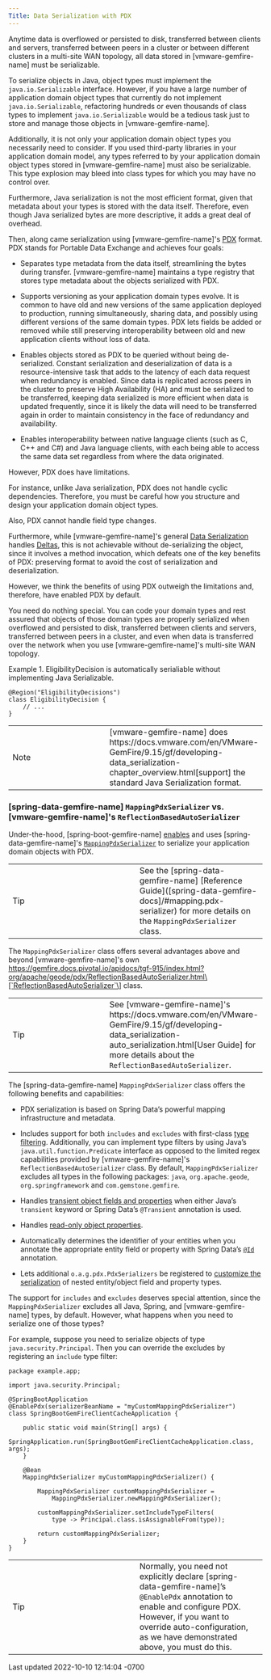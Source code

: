 ```yaml
---
Title: Data Serialization with PDX
---
```



<!-- 
 Copyright (c) VMware, Inc. 2022. All rights reserved.
 Licensed to the Apache Software Foundation (ASF) under one or more contributor license
 agreements. See the NOTICE file distributed with this work for additional information regarding
 copyright ownership. The ASF licenses this file to You under the Apache License, Version 2.0 (the
 "License"); you may not use this file except in compliance with the License. You may obtain a
 copy of the License at
 
 http://www.apache.org/licenses/LICENSE-2.0
 
 Unless required by applicable law or agreed to in writing, software distributed under the License
 is distributed on an "AS IS" BASIS, WITHOUT WARRANTIES OR CONDITIONS OF ANY KIND, either express
 or implied. See the License for the specific language governing permissions and limitations under
 the License.
-->


Anytime data is overflowed or persisted to disk, transferred between
clients and servers, transferred between peers in a cluster or between
different clusters in a multi-site WAN topology, all data stored in
[vmware-gemfire-name] must be serializable.





To serialize objects in Java, object types must implement the
`java.io.Serializable` interface. However, if you have a large number of
application domain object types that currently do not implement
`java.io.Serializable`, refactoring hundreds or even thousands of class
types to implement `java.io.Serializable` would be a tedious task just
to store and manage those objects in [vmware-gemfire-name].





Additionally, it is not only your application domain object types you
necessarily need to consider. If you used third-party libraries in your
application domain model, any types referred to by your application
domain object types stored in [vmware-gemfire-name] must also be
serializable. This type explosion may bleed into class types for which
you may have no control over.





Furthermore, Java serialization is not the most efficient format, given
that metadata about your types is stored with the data itself.
Therefore, even though Java serialized bytes are more descriptive, it
adds a great deal of overhead.





Then, along came serialization using [vmware-gemfire-name]'s
[PDX](https://docs.vmware.com/en/VMware-GemFire/9.15/gf/developing-data_serialization-gemfire_pdx_serialization.html)
format. PDX stands for Portable Data Exchange and achieves four goals:





- Separates type metadata from the data itself, streamlining the bytes
  during transfer. [vmware-gemfire-name] maintains a type registry that
  stores type metadata about the objects serialized with PDX.

- Supports versioning as your application domain types evolve. It is
  common to have old and new versions of the same application deployed
  to production, running simultaneously, sharing data, and possibly
  using different versions of the same domain types. PDX lets fields be
  added or removed while still preserving interoperability between old
  and new application clients without loss of data.

- Enables objects stored as PDX to be queried without being
  de-serialized. Constant serialization and deserialization of data is a
  resource-intensive task that adds to the latency of each data request
  when redundancy is enabled. Since data is replicated across peers in
  the cluster to preserve High Availability (HA) and must be serialized
  to be transferred, keeping data serialized is more efficient when data
  is updated frequently, since it is likely the data will need to be
  transferred again in order to maintain consistency in the face of
  redundancy and availability.

- Enables interoperability between native language clients (such as C,
  C++ and C#) and Java language clients, with each being able to access
  the same data set regardless from where the data originated.





However, PDX does have limitations.





For instance, unlike Java serialization, PDX does not handle cyclic
dependencies. Therefore, you must be careful how you structure and
design your application domain object types.





Also, PDX cannot handle field type changes.





Furthermore, while [vmware-gemfire-name]'s general
[Data Serialization](https://docs.vmware.com/en/VMware-GemFire/9.15/gf/managing-monitor_tune-performance_controls_data_serialization.html) handles
[Deltas](https://docs.vmware.com/en/VMware-GemFire/9.15/gf/developing-delta_propagation-chapter_overview.html),
this is not achievable without de-serializing the object, since it
involves a method invocation, which defeats one of the key benefits of
PDX: preserving format to avoid the cost of serialization and
deserialization.





However, we think the benefits of using PDX outweigh the limitations
and, therefore, have enabled PDX by default.





You need do nothing special. You can code your domain types and rest
assured that objects of those domain types are properly serialized when
overflowed and persisted to disk, transferred between clients and
servers, transferred between peers in a cluster, and even when data is
transferred over the network when you use [vmware-gemfire-name]'s
multi-site WAN topology.







Example 1. EligibilityDecision is automatically serialiable without
implementing Java Serializable.









``` highlight
@Region("EligibilityDecisions")
class EligibilityDecision {
    // ...
}
```











<table>
<colgroup>
<col style="width: 50%" />
<col style="width: 50%" />
</colgroup>
<tbody>
<tr class="odd">
<td class="icon">
Note
</td>
<td class="content">[vmware-gemfire-name] does
https://docs.vmware.com/en/VMware-GemFire/9.15/gf/developing-data_serialization-chapter_overview.html[support]
the standard Java Serialization format.</td>
</tr>
</tbody>
</table>





### [spring-data-gemfire-name] `MappingPdxSerializer` vs. [vmware-gemfire-name]'s `ReflectionBasedAutoSerializer`



Under-the-hood, [spring-boot-gemfire-name]
[enables]([spring-data-gemfire-docs]/#bootstrap-annotation-config-pdx)
and uses [spring-data-gemfire-name]'s
[`MappingPdxSerializer`]([spring-data-gemfire-javadoc]/org/springframework/data/gemfire/mapping/MappingPdxSerializer.html)
to serialize your application domain objects with PDX.





<table>
<colgroup>
<col style="width: 50%" />
<col style="width: 50%" />
</colgroup>
<tbody>
<tr class="odd">
<td class="icon">
Tip
</td>
<td class="content">See the [spring-data-gemfire-name]
[Reference Guide]([spring-data-gemfire-docs]/#mapping.pdx-serializer)
for more details on the <code>MappingPdxSerializer</code> class.</td>
</tr>
</tbody>
</table>





The `MappingPdxSerializer` class offers several advantages above and
beyond [vmware-gemfire-name]'s own
https://gemfire.docs.pivotal.io/apidocs/tgf-915/index.html?org/apache/geode/pdx/ReflectionBasedAutoSerializer.html\[`ReflectionBasedAutoSerializer`\]
class.





<table>
<colgroup>
<col style="width: 50%" />
<col style="width: 50%" />
</colgroup>
<tbody>
<tr class="odd">
<td class="icon">
Tip
</td>
<td class="content">See [vmware-gemfire-name]'s
https://docs.vmware.com/en/VMware-GemFire/9.15/gf/developing-data_serialization-auto_serialization.html[User
Guide] for more details about the
<code>ReflectionBasedAutoSerializer</code>.</td>
</tr>
</tbody>
</table>





The [spring-data-gemfire-name] `MappingPdxSerializer` class offers the following benefits and
capabilities:





- PDX serialization is based on Spring Data’s powerful mapping
  infrastructure and metadata.

- Includes support for both `includes` and `excludes` with first-class
  [type filtering]([spring-data-gemfire-docs]/#mapping.pdx-serializer.type-filtering). Additionally, you can implement type filters by using
  Java’s `java.util.function.Predicate` interface as opposed to the
  limited regex capabilities provided by [vmware-gemfire-name]'s
  `ReflectionBasedAutoSerializer` class. By default,
  `MappingPdxSerializer` excludes all types in the following packages:
  `java`, `org.apache.geode`, `org.springframework` and
  `com.gemstone.gemfire`.

- Handles
  [transient object fields and properties]([spring-data-gemfire-docs]/#mapping.pdx-serializer.transient-properties) when either Java’s `transient` keyword
  or Spring Data’s `@Transient` annotation is used.

- Handles
  [read-only object properties]([spring-data-gemfire-docs]/#mapping.pdx-serializer.read-only-properties).

- Automatically determines the identifier of your entities when you
  annotate the appropriate entity field or property with Spring Data’s
  [`@Id`](https://docs.spring.io/spring-data/commons/docs/current/api/org/springframework/data/annotation/Id.html)
  annotation.

- Lets additional `o.a.g.pdx.PdxSerializers` be registered to
  [customize the serialization]([spring-data-gemfire-docs]/#mapping.pdx-serializer.custom-serialization) of nested entity/object field and property types.





The support for `includes` and `excludes` deserves special attention,
since the `MappingPdxSerializer` excludes all Java, Spring, and
[vmware-gemfire-name] types, by default. However, what happens when you
need to serialize one of those types?





For example, suppose you need to serialize objects of type
`java.security.Principal`. Then you can override the excludes by
registering an `include` type filter:











``` highlight
package example.app;

import java.security.Principal;

@SpringBootApplication
@EnablePdx(serializerBeanName = "myCustomMappingPdxSerializer")
class SpringBootGemFireClientCacheApplication {

    public static void main(String[] args) {
        SpringApplication.run(SpringBootGemFireClientCacheApplication.class, args);
    }

    @Bean
    MappingPdxSerializer myCustomMappingPdxSerializer() {

        MappingPdxSerializer customMappingPdxSerializer =
            MappingPdxSerializer.newMappingPdxSerializer();

        customMappingPdxSerializer.setIncludeTypeFilters(
            type -> Principal.class.isAssignableFrom(type));

        return customMappingPdxSerializer;
    }
}
```











<table>
<colgroup>
<col style="width: 50%" />
<col style="width: 50%" />
</colgroup>
<tbody>
<tr class="odd">
<td class="icon">
Tip
</td>
<td class="content">Normally, you need not explicitly declare [spring-data-gemfire-name]’s
<code>@EnablePdx</code> annotation to enable and configure PDX. However,
if you want to override auto-configuration, as we have demonstrated
above, you must do this.</td>
</tr>
</tbody>
</table>











<div id="footer">

<div id="footer-text">

Last updated 2022-10-10 12:14:04 -0700




